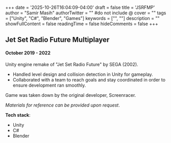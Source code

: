 +++
date = '2025-10-26T16:04:09-04:00'
draft = false
title = 'JSRFMP'
author = "Samir Masih"
authorTwitter = "" #do not include @
cover = ""
tags = ["Unity", "C#", "Blender", "Games"]
keywords = ["", ""]
description = ""
showFullContent = false
readingTime = false
hideComments = false
+++

## Jet Set Radio Future Multiplayer

#### October 2019 - 2022

Unity engine remake of "Jet Set Radio Future" by SEGA (2002).

- Handled level design and collision detection in Unity for gameplay.
- Collaborated with a team to reach goals and stay coordinated in order to ensure development ran smoothly.

Game was taken down by the original developer, Screenracer.

*Materials for reference can be provided upon request*.

**Tech stack**:
- Unity
- C#
- Blender